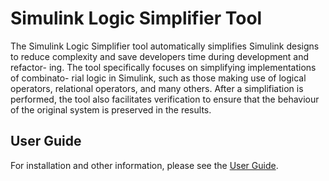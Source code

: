 # Simulink Logic Simplifier Tool

The Simulink Logic Simplifier tool automatically simplifies Simulink designs to
reduce complexity and save developers time during development and refactor-
ing. The tool specifically focuses on simplifying implementations of combinato-
rial logic in Simulink, such as those making use of logical operators, relational
operators, and many others. After a simplifiation is performed, the tool also
facilitates verification to ensure that the behaviour of the original system is
preserved in the results.

## User Guide
For installation and other information, please see the [User Guide](doc/SimulinkLogicSimplifier_UserGuide.pdf).
